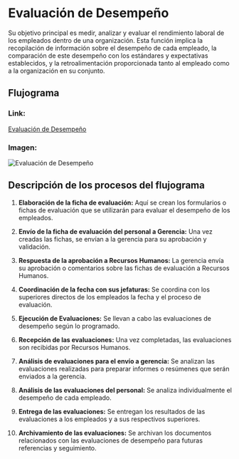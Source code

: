# Evaluación de Desempeño
Su objetivo principal es medir, analizar y evaluar el rendimiento laboral de los empleados dentro de una organización. Esta función implica la recopilación de información sobre el desempeño de cada empleado, la comparación de este desempeño con los estándares y expectativas establecidos, y la retroalimentación proporcionada tanto al empleado como a la organización en su conjunto.

## Flujograma
### Link: 
[Evaluación de Desempeño](https://lucid.app/lucidchart/98390b68-63b1-417a-b3f4-5a15a0d8bf1b/edit?viewport_loc=-1216%2C-143%2C4242%2C3357%2C0_0&invitationId=inv_0412ef85-1b61-4f99-9a9b-d18653591624)
### Imagen:
![Evaluación de Desempeño](Evaluación.png)
## Descripción de los procesos del flujograma
1. **Elaboración de la ficha de evaluación:** Aquí se crean los formularios o fichas de evaluación que se utilizarán para evaluar el desempeño de los empleados.

2. **Envío de la ficha de evaluación del personal a Gerencia:** Una vez creadas las fichas, se envían a la gerencia para su aprobación y validación.

3. **Respuesta de la aprobación a Recursos Humanos:** La gerencia envía su aprobación o comentarios sobre las fichas de evaluación a Recursos Humanos.

4. **Coordinación de la fecha con sus jefaturas:** Se coordina con los superiores directos de los empleados la fecha y el proceso de evaluación.

5. **Ejecución de Evaluaciones:** Se llevan a cabo las evaluaciones de desempeño según lo programado.

6. **Recepción de las evaluaciones:** Una vez completadas, las evaluaciones son recibidas por Recursos Humanos.

7. **Análisis de evaluaciones para el envío a gerencia:** Se analizan las evaluaciones realizadas para preparar informes o resúmenes que serán enviados a la gerencia.

8. **Análisis de las evaluaciones del personal:** Se analiza individualmente el desempeño de cada empleado.

9. **Entrega de las evaluaciones:** Se entregan los resultados de las evaluaciones a los empleados y a sus respectivos superiores.

10. **Archivamiento de las evaluaciones:** Se archivan los documentos relacionados con las evaluaciones de desempeño para futuras referencias y seguimiento.



